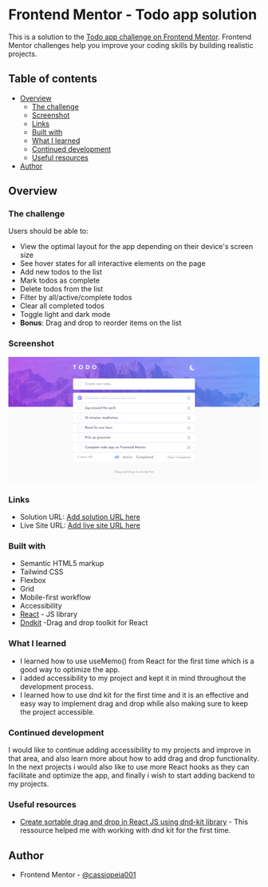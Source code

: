 # Frontend Mentor - Todo app solution

This is a solution to the [Todo app challenge on Frontend Mentor](https://www.frontendmentor.io/challenges/todo-app-Su1_KokOW). Frontend Mentor challenges help you improve your coding skills by building realistic projects. 

## Table of contents

- [Overview](#overview)
  - [The challenge](#the-challenge)
  - [Screenshot](#screenshot)
  - [Links](#links)
  - [Built with](#built-with)
  - [What I learned](#what-i-learned)
  - [Continued development](#continued-development)
  - [Useful resources](#useful-resources)
- [Author](#author)


## Overview

### The challenge

Users should be able to:

- View the optimal layout for the app depending on their device's screen size
- See hover states for all interactive elements on the page
- Add new todos to the list
- Mark todos as complete
- Delete todos from the list
- Filter by all/active/complete todos
- Clear all completed todos
- Toggle light and dark mode
- **Bonus**: Drag and drop to reorder items on the list

### Screenshot

![todo-app screenshot](./Todo-App.png)

### Links

- Solution URL: [Add solution URL here](https://github.com/cassiopeia001/todo-app)
- Live Site URL: [Add live site URL here](https://cassiopeia001.github.io/todo-app/)


### Built with

- Semantic HTML5 markup
- Tailwind CSS
- Flexbox
- Grid 
- Mobile-first workflow
- Accessibility
- [React](https://reactjs.org/) - JS library
- [Dndkit](https://dndkit.com/) -Drag and drop toolkit for React

### What I learned

- I learned how to use useMemo() from React for the first time which is a good way to optimize the app.
- I added accessibility to my project and kept it in mind throughout the development process.
- I learned how to use dnd kit for the first time and it is an effective and easy way to implement drag and drop while also making sure to keep the project accessible.

### Continued development

I would like to continue adding accessibility to my projects and improve in that area, and also learn more about how to add drag and drop functionality. In the next projects i would also like to use more React hooks as they can facilitate and optimize the app, and finally i wish to start adding backend to my projects.

### Useful resources

- [Create sortable drag and drop in React JS using dnd-kit library](https://medium.com/@kurniawanc/create-sortable-drag-and-drop-in-react-js-using-dnd-kit-library-ba8b2917a6b5) - This ressource helped me with working with dnd kit for the first time.


## Author

- Frontend Mentor - [@cassiopeia001](https://www.frontendmentor.io/profile/cassiopeia001)
